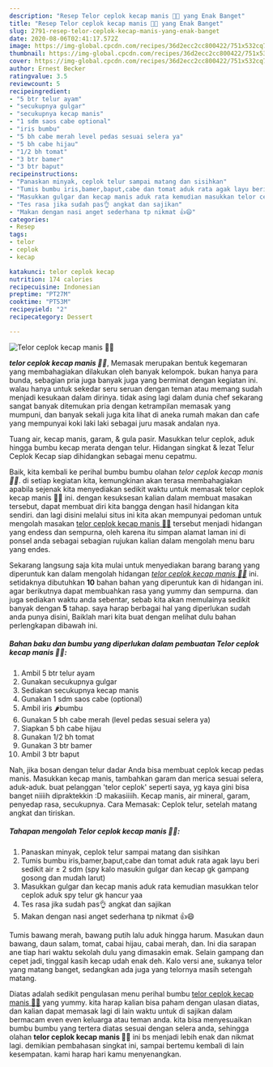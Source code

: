 ```yaml
---
description: "Resep Telor ceplok kecap manis 🍳🍾 yang Enak Banget"
title: "Resep Telor ceplok kecap manis 🍳🍾 yang Enak Banget"
slug: 2791-resep-telor-ceplok-kecap-manis-yang-enak-banget
date: 2020-08-06T02:41:17.572Z
image: https://img-global.cpcdn.com/recipes/36d2ecc2cc800422/751x532cq70/telor-ceplok-kecap-manis-🍳🍾-foto-resep-utama.jpg
thumbnail: https://img-global.cpcdn.com/recipes/36d2ecc2cc800422/751x532cq70/telor-ceplok-kecap-manis-🍳🍾-foto-resep-utama.jpg
cover: https://img-global.cpcdn.com/recipes/36d2ecc2cc800422/751x532cq70/telor-ceplok-kecap-manis-🍳🍾-foto-resep-utama.jpg
author: Ernest Becker
ratingvalue: 3.5
reviewcount: 5
recipeingredient:
- "5 btr telur ayam"
- "secukupnya gulgar"
- "secukupnya kecap manis"
- "1 sdm saos cabe optional"
- "iris bumbu"
- "5 bh cabe merah level pedas sesuai selera ya"
- "5 bh cabe hijau"
- "1/2 bh tomat"
- "3 btr bamer"
- "3 btr baput"
recipeinstructions:
- "Panaskan minyak, ceplok telur sampai matang dan sisihkan"
- "Tumis bumbu iris,bamer,baput,cabe dan tomat aduk rata agak layu beri sedikit air ± 2 sdm (spy kalo masukin gulgar dan kecap gk gampang gosong dan mudah larut)"
- "Masukkan gulgar dan kecap manis aduk rata kemudian masukkan telor ceplok aduk spy telur gk hancur yaa"
- "Tes rasa jika sudah pas👌 angkat dan sajikan"
- "Makan dengan nasi anget sederhana tp nikmat 👍😄"
categories:
- Resep
tags:
- telor
- ceplok
- kecap

katakunci: telor ceplok kecap 
nutrition: 174 calories
recipecuisine: Indonesian
preptime: "PT27M"
cooktime: "PT53M"
recipeyield: "2"
recipecategory: Dessert

---
```



![Telor ceplok kecap manis 🍳🍾](https://img-global.cpcdn.com/recipes/36d2ecc2cc800422/751x532cq70/telor-ceplok-kecap-manis-🍳🍾-foto-resep-utama.jpg)

<b><i>telor ceplok kecap manis 🍳🍾</i></b>, Memasak merupakan bentuk kegemaran yang membahagiakan dilakukan oleh banyak kelompok. bukan hanya para bunda, sebagian pria juga banyak juga yang berminat dengan kegiatan ini. walau hanya untuk sekedar seru seruan dengan teman atau memang sudah menjadi kesukaan dalam dirinya. tidak asing lagi dalam dunia chef sekarang sangat banyak ditemukan pria dengan ketrampilan memasak yang mumpuni, dan banyak sekali juga kita lihat di aneka rumah makan dan cafe yang mempunyai koki laki laki sebagai juru masak andalan nya.

Tuang air, kecap manis, garam, &amp; gula pasir. Masukkan telur ceplok, aduk hingga bumbu kecap merata dengan telur. Hidangan singkat &amp; lezat Telur Ceplok Kecap siap dihidangkan sebagai menu cepatmu.

Baik, kita kembali ke perihal bumbu bumbu olahan <i>telor ceplok kecap manis 🍳🍾</i>. di setiap kegiatan kita, kemungkinan akan terasa membahagiakan apabila sejenak kita menyediakan sedikit waktu untuk memasak telor ceplok kecap manis 🍳🍾 ini. dengan kesuksesan kalian dalam membuat masakan tersebut, dapat membuat diri kita bangga dengan hasil hidangan kita sendiri. dan lagi disini melalui situs ini kita akan mempunyai pedoman untuk mengolah masakan <u>telor ceplok kecap manis 🍳🍾</u> tersebut menjadi hidangan yang endess dan sempurna, oleh karena itu simpan alamat laman ini di ponsel anda sebagai sebagian rujukan kalian dalam mengolah menu baru yang endes.


Sekarang langsung saja kita mulai untuk menyediakan barang barang yang diperuntuk kan dalam mengolah hidangan <u><i>telor ceplok kecap manis 🍳🍾</i></u> ini. setidaknya dibutuhkan <b>10</b> bahan bahan yang diperuntuk kan di hidangan ini. agar berikutnya dapat membuahkan rasa yang yummy dan sempurna. dan juga sediakan waktu anda sebentar, sebab kita akan memulainya sedikit banyak dengan <b>5</b> tahap. saya harap berbagai hal yang diperlukan sudah anda punya disini, Baiklah mari kita buat dengan melihat dulu bahan perlengkapan dibawah ini.

<!--inarticleads1-->

##### Bahan baku dan bumbu yang diperlukan dalam pembuatan Telor ceplok kecap manis 🍳🍾:

1. Ambil 5 btr telur ayam
1. Gunakan secukupnya gulgar
1. Sediakan secukupnya kecap manis
1. Gunakan 1 sdm saos cabe (optional)
1. Ambil iris 🌶️bumbu
1. Gunakan 5 bh cabe merah (level pedas sesuai selera ya)
1. Siapkan 5 bh cabe hijau
1. Gunakan 1/2 bh tomat
1. Gunakan 3 btr bamer
1. Ambil 3 btr baput


Nah, jika bosan dengan telur dadar Anda bisa membuat ceplok kecap pedas manis. Masukkan kecap manis, tambahkan garam dan merica sesuai selera, aduk-aduk. buat pelanggan &#39;telor ceplok&#39; seperti saya, yg kaya gini bisa banget niiiih dipraktekkin :D makasiiiih. Kecap manis, air mineral, garam, penyedap rasa, secukupnya. Cara Memasak: Ceplok telur, setelah matang angkat dan tiriskan. 

<!--inarticleads2-->

##### Tahapan mengolah Telor ceplok kecap manis 🍳🍾:

1. Panaskan minyak, ceplok telur sampai matang dan sisihkan
1. Tumis bumbu iris,bamer,baput,cabe dan tomat aduk rata agak layu beri sedikit air ± 2 sdm (spy kalo masukin gulgar dan kecap gk gampang gosong dan mudah larut)
1. Masukkan gulgar dan kecap manis aduk rata kemudian masukkan telor ceplok aduk spy telur gk hancur yaa
1. Tes rasa jika sudah pas👌 angkat dan sajikan
1. Makan dengan nasi anget sederhana tp nikmat 👍😄


Tumis bawang merah, bawang putih lalu aduk hingga harum. Masukan daun bawang, daun salam, tomat, cabai hijau, cabai merah, dan. Ini dia sarapan ane tiap hari waktu sekolah dulu yang dimasakin emak. Selain gampang dan cepet jadi, tinggal kasih kecap udah enak deh. Kalo versi ane, sukanya telor yang matang banget, sedangkan ada juga yang telornya masih setengah matang. 

Diatas adalah sedikit pengulasan menu perihal bumbu <u>telor ceplok kecap manis 🍳🍾</u> yang yummy. kita harap kalian bisa paham dengan ulasan diatas, dan kalian dapat memasak lagi di lain waktu untuk di sajikan dalam bermacam even even keluarga atau teman anda. kita bisa menyesuaikan bumbu bumbu yang tertera diatas sesuai dengan selera anda, sehingga olahan <b>telor ceplok kecap manis 🍳🍾</b> ini bs menjadi lebih enak dan nikmat lagi. demikian pembahasan singkat ini, sampai bertemu kembali di lain kesempatan. kami harap hari kamu menyenangkan.
